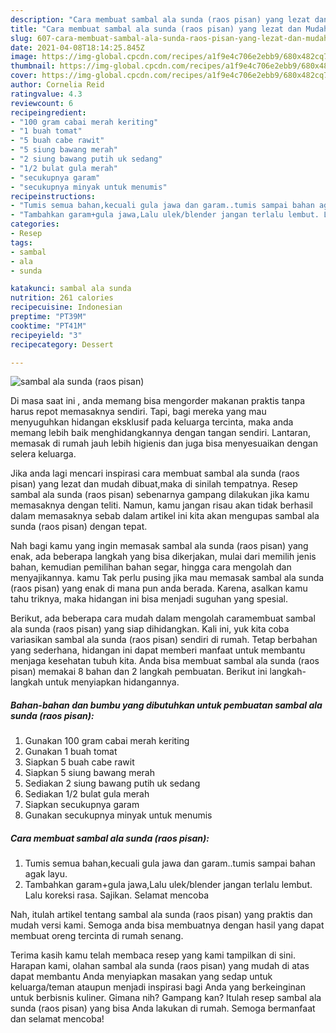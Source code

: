 ```yaml
---
description: "Cara membuat sambal ala sunda (raos pisan) yang lezat dan Mudah Dibuat"
title: "Cara membuat sambal ala sunda (raos pisan) yang lezat dan Mudah Dibuat"
slug: 607-cara-membuat-sambal-ala-sunda-raos-pisan-yang-lezat-dan-mudah-dibuat
date: 2021-04-08T18:14:25.845Z
image: https://img-global.cpcdn.com/recipes/a1f9e4c706e2ebb9/680x482cq70/sambal-ala-sunda-raos-pisan-foto-resep-utama.jpg
thumbnail: https://img-global.cpcdn.com/recipes/a1f9e4c706e2ebb9/680x482cq70/sambal-ala-sunda-raos-pisan-foto-resep-utama.jpg
cover: https://img-global.cpcdn.com/recipes/a1f9e4c706e2ebb9/680x482cq70/sambal-ala-sunda-raos-pisan-foto-resep-utama.jpg
author: Cornelia Reid
ratingvalue: 4.3
reviewcount: 6
recipeingredient:
- "100 gram cabai merah keriting"
- "1 buah tomat"
- "5 buah cabe rawit"
- "5 siung bawang merah"
- "2 siung bawang putih uk sedang"
- "1/2 bulat gula merah"
- "secukupnya garam"
- "secukupnya minyak untuk menumis"
recipeinstructions:
- "Tumis semua bahan,kecuali gula jawa dan garam..tumis sampai bahan agak layu."
- "Tambahkan garam+gula jawa,Lalu ulek/blender jangan terlalu lembut. Lalu koreksi rasa. Sajikan. Selamat mencoba"
categories:
- Resep
tags:
- sambal
- ala
- sunda

katakunci: sambal ala sunda 
nutrition: 261 calories
recipecuisine: Indonesian
preptime: "PT39M"
cooktime: "PT41M"
recipeyield: "3"
recipecategory: Dessert

---
```



![sambal ala sunda (raos pisan)](https://img-global.cpcdn.com/recipes/a1f9e4c706e2ebb9/680x482cq70/sambal-ala-sunda-raos-pisan-foto-resep-utama.jpg)

Di masa  saat ini , anda memang bisa mengorder makanan praktis tanpa harus repot memasaknya sendiri. Tapi, bagi mereka yang mau menyuguhkan hidangan eksklusif pada keluarga tercinta, maka anda memang lebih baik menghidangkannya dengan tangan sendiri. Lantaran, memasak di rumah jauh lebih higienis dan juga bisa menyesuaikan dengan selera keluarga.

Jika anda lagi mencari inspirasi cara membuat sambal ala sunda (raos pisan) yang lezat dan mudah dibuat,maka di sinilah tempatnya. Resep sambal ala sunda (raos pisan)  sebenarnya gampang dilakukan jika kamu memasaknya dengan teliti. Namun, kamu jangan risau akan tidak berhasil dalam memasaknya 
sebab dalam artikel ini kita akan mengupas sambal ala sunda (raos pisan) dengan tepat.  



Nah bagi kamu yang ingin memasak sambal ala sunda (raos pisan) yang enak, ada beberapa langkah yang bisa dikerjakan, mulai dari memilih jenis bahan, kemudian pemilihan bahan segar, hingga cara mengolah dan menyajikannya. kamu Tak perlu pusing jika mau memasak sambal ala sunda (raos pisan) yang enak di mana pun anda berada. Karena, asalkan kamu  tahu triknya, maka hidangan ini bisa menjadi suguhan yang spesial.

Berikut, ada beberapa cara mudah dalam mengolah caramembuat sambal ala sunda (raos pisan) yang siap dihidangkan. Kali ini, yuk kita coba variasikan sambal ala sunda (raos pisan) sendiri di rumah. Tetap berbahan yang sederhana, hidangan ini dapat memberi manfaat untuk membantu menjaga kesehatan tubuh kita. Anda bisa membuat sambal ala sunda (raos pisan) memakai 8 bahan dan 2 langkah pembuatan. Berikut ini langkah-langkah untuk menyiapkan hidangannya.

<!--inarticleads1-->

##### Bahan-bahan dan bumbu yang dibutuhkan untuk pembuatan sambal ala sunda (raos pisan):

1. Gunakan 100 gram cabai merah keriting
1. Gunakan 1 buah tomat
1. Siapkan 5 buah cabe rawit
1. Siapkan 5 siung bawang merah
1. Sediakan 2 siung bawang putih uk sedang
1. Sediakan 1/2 bulat gula merah
1. Siapkan secukupnya garam
1. Gunakan secukupnya minyak untuk menumis




<!--inarticleads2-->

##### Cara membuat sambal ala sunda (raos pisan):

1. Tumis semua bahan,kecuali gula jawa dan garam..tumis sampai bahan agak layu.
1. Tambahkan garam+gula jawa,Lalu ulek/blender jangan terlalu lembut. Lalu koreksi rasa. Sajikan. Selamat mencoba




Nah, itulah artikel tentang  sambal ala sunda (raos pisan)  yang praktis dan mudah versi kami. Semoga anda bisa membuatnya dengan hasil yang dapat membuat oreng tercinta di rumah senang. 

Terima kasih kamu telah membaca resep yang kami tampilkan di sini. Harapan kami, olahan  sambal ala sunda (raos pisan) yang mudah di atas dapat membantu Anda menyiapkan masakan yang sedap untuk keluarga/teman ataupun menjadi inspirasi bagi Anda yang berkeinginan untuk berbisnis kuliner. Gimana nih? Gampang kan? Itulah resep sambal ala sunda (raos pisan) yang bisa Anda lakukan di rumah. Semoga bermanfaat dan selamat mencoba!

